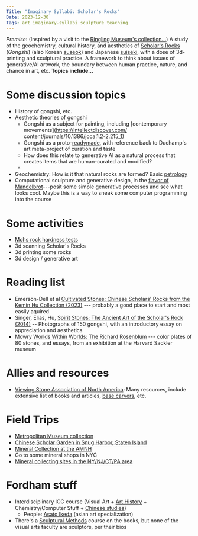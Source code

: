 ```yaml
---
Title: "Imaginary Syllabi: Scholar's Rocks"
Date: 2023-12-30
Tags: art imaginary-syllabi sculpture teaching 
---
```


*Premise*: (Inspired by a visit to the [Ringling Museum's collection...](https://www.ringling.org/event/mountains-of-the-mind-scholars-rocks-from-china-and-beyond/)) A study of the geochemistry, cultural history, and aesthetics of [Scholar's Rocks](https://en.wikipedia.org/wiki/Gongshi) (*Gongshi*) (also Korean [suseok](https://en.wikipedia.org/wiki/Suseok)) and Japanese [suiseki](https://en.wikipedia.org/wiki/Suiseki), with a dose of 3d-printing and sculptural practice.  A framework to think about issues of generative/AI artwork, the boundary between human practice, nature, and chance in art, etc.  **Topics include...**

# Some discussion topics

- History of gongshi, etc.
- Aesthetic theories of gongshi
    - Gongshi as a subject for painting, including [contemporary movements](https://intellectdiscover.com/
content/journals/10.1386/jcca.1.2-2.215_1)
    - Gongshi as a proto-[readymade](https://en.wikipedia.org/wiki/Readymades_of_Marcel_Duchamp), with reference back to Duchamp's art meta-project of curation and taste
    - How does this relate to generative AI as a natural process that creates items that are human-curated and modified?
    - 
- Geochemistry: How is it that natural rocks are formed?  Basic [petrology](https://en.wikipedia.org/wiki/Petrology)
- Computational sculpture and generative design, in the [flavor of Mandelbrot](https://amzn.to/3RRgI5H)---posit some simple generative processes and see what looks cool.  Maybe this is a way to sneak some computer programming into the course 

# Some activities

- [Mohs rock hardness tests](https://en.wikipedia.org/wiki/Mohs_scale)
- 3d scanning Scholar's Rocks
- 3d printing some rocks
- 3d design / generative art 

# Reading list

- Emerson-Dell et al [Cultivated Stones: Chinese Scholars' Rocks from the Kemin Hu Collection (2023)](https://amzn.to/3SaNfUR) --- probably a good place to start and most easily aquired
- Singer, Elias, Hu, [Spirit Stones: The Ancient Art of the Scholar's Rock (2014)](https://amzn.to/3TMfavh) -- Photographs of 150 gongshi, with an introductory essay on appreciation and aesthetics
- Mowry [Worlds Within Worlds: The Richard Rosenblum](https://amzn.to/3TFY1Du) --- color plates of 80 stones, and essays, from an exhibition at the Harvard Sackler museum

# Allies and resources

- [Viewing Stone Association of North America](https://www.vsana.org/about): Many resources, include extensive list of books and articles, [base carvers](https://www.vsana.org/base-carversfc03b5fa), etc.

# Field Trips

- [Metropolitan Museum collection](https://www.metmuseum.org/search-results?q=scholar%27s+rocks)
- [Chinese Scholar Garden in Snug Harbor, Staten Island](https://snug-harbor.org/botanical-garden/new-york-chinese-scholars-garden/)
- [Mineral Collection at the AMNH](https://www.amnh.org/research/physical-sciences/earth-and-planetary-sciences/geology-collections/minerals-gems)
- Go to some mineral shops in NYC
- [Mineral collecting sites in the NY/NJ/CT/PA area](http://www.johnbetts-fineminerals.com/jhbnyc/trips.htm)

# Fordham stuff

- Interdisciplinary ICC course (Visual Art + [Art History](https://www.fordham.edu/undergraduate-admission/majors-and-minors/art-history/) + Chemistry/Computer Stuff + [Chinese studies](https://www.fordham.edu/undergraduate-admission/majors-and-minors/chinese-studies/))
    - People:  [Asato Ikeda](https://www.fordham.edu/academics/departments/art-history/faculty-and-staff/asato-ikeda/) (asian art specialization)
- There's a [Sculptural Methods](https://bulletin.fordham.edu/undergraduate/theatre-visual-arts/?_ga=2.57500202.1604001539.1703952184-1069655249.1702771203#coursestext-otp1) course on the books, but none of the visual arts faculty are sculptors, per their bios